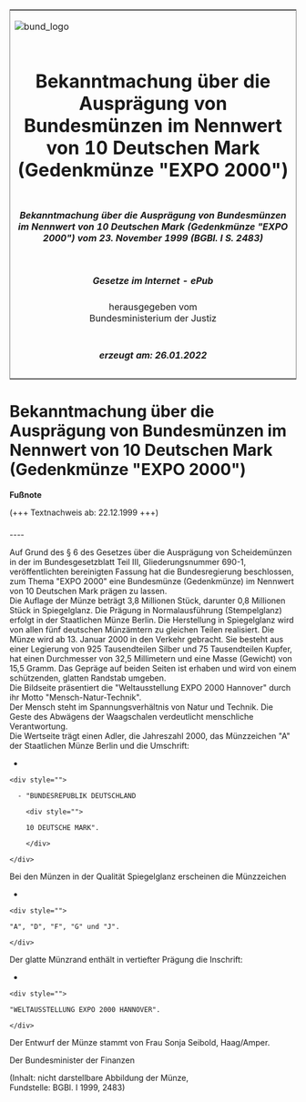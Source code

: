 <span id="DECKBLATT.html"></span>

<table border="0" frame="border" width="100%">

<tr valign="top">

<td align="left">

![bund\_logo](BfJ_2021_Web_de_de.gif)

</td>

<td align="right">

 

</td>

</tr>

<tr align="center" valign="middle">

<td colspan="2">

# Bekanntmachung über die Ausprägung von Bundesmünzen im Nennwert von 10 Deutschen Mark (Gedenkmünze "EXPO 2000")

</td>

</tr>

<tr align="center" valign="middle">

<td colspan="2">

##### Bekanntmachung über die Ausprägung von Bundesmünzen im Nennwert von 10 Deutschen Mark (Gedenkmünze "EXPO 2000") vom 23. November 1999 (BGBl. I S. 2483)

</td>

</tr>

<tr align="center" valign="middle">

<td colspan="2">

  
  

##### Gesetze im Internet - ePub  
  
herausgegeben vom  
Bundesministerium der Justiz

</td>

</tr>

<tr align="center" valign="bottom">

<td colspan="2">

  
  

##### erzeugt am: 26.01.2022

</td>

</tr>

</table>

<span id="BJNR248300999.html"></span>

# Bekanntmachung über die Ausprägung von Bundesmünzen im Nennwert von 10 Deutschen Mark (Gedenkmünze "EXPO 2000")

<div>

  
**Fußnote**

<div class="jnhtml">

<div>

<div class="jurAbsatz">

(+++ Textnachweis ab: 22.12.1999 +++)

</div>

</div>

</div>

</div>

<span id="BJNR248300999BJNE000100310.html"></span>

###   
\----

<div>

<div class="jnhtml">

<div>

<div class="jurAbsatz">

Auf Grund des § 6 des Gesetzes über die Ausprägung von Scheidemünzen in
der im Bundesgesetzblatt Teil III, Gliederungsnummer 690-1,
veröffentlichten bereinigten Fassung hat die Bundesregierung
beschlossen, zum Thema "EXPO 2000" eine Bundesmünze (Gedenkmünze) im
Nennwert von 10 Deutschen Mark prägen zu lassen.  
Die Auflage der Münze beträgt 3,8 Millionen Stück, darunter 0,8
Millionen Stück in Spiegelglanz. Die Prägung in Normalausführung
(Stempelglanz) erfolgt in der Staatlichen Münze Berlin. Die Herstellung
in Spiegelglanz wird von allen fünf deutschen Münzämtern zu gleichen
Teilen realisiert. Die Münze wird ab 13. Januar 2000 in den Verkehr
gebracht. Sie besteht aus einer Legierung von 925 Tausendteilen Silber
und 75 Tausendteilen Kupfer, hat einen Durchmesser von 32,5 Millimetern
und eine Masse (Gewicht) von 15,5 Gramm. Das Gepräge auf beiden Seiten
ist erhaben und wird von einem schützenden, glatten Randstab umgeben.  
Die Bildseite präsentiert die "Weltausstellung EXPO 2000 Hannover" durch
ihr Motto "Mensch-Natur-Technik".  
Der Mensch steht im Spannungsverhältnis von Natur und Technik. Die Geste
des Abwägens der Waagschalen verdeutlicht menschliche Verantwortung.  
Die Wertseite trägt einen Adler, die Jahreszahl 2000, das Münzzeichen
"A" der Staatlichen Münze Berlin und die Umschrift:

  - 
    
    <div style="">
    
      - "BUNDESREPUBLIK DEUTSCHLAND
        
        <div style="">
        
        10 DEUTSCHE MARK".
        
        </div>
    
    </div>

Bei den Münzen in der Qualität Spiegelglanz erscheinen die Münzzeichen

  - 
    
    <div style="">
    
    "A", "D", "F", "G" und "J".
    
    </div>

Der glatte Münzrand enthält in vertiefter Prägung die Inschrift:

  - 
    
    <div style="">
    
    "WELTAUSSTELLUNG EXPO 2000 HANNOVER".
    
    </div>

Der Entwurf der Münze stammt von Frau Sonja Seibold, Haag/Amper.

</div>

<div class="jurAbsatz">

<span class="SP">Der Bundesminister der Finanzen</span>

</div>

<div class="jurAbsatz">

<div class="kommentar_Fundstelle">

(Inhalt: nicht darstellbare Abbildung der Münze,  
Fundstelle: BGBl. I 1999, 2483)

</div>

</div>

</div>

</div>

</div>
